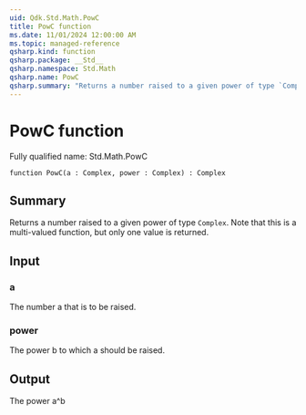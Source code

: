 ```yaml
---
uid: Qdk.Std.Math.PowC
title: PowC function
ms.date: 11/01/2024 12:00:00 AM
ms.topic: managed-reference
qsharp.kind: function
qsharp.package: __Std__
qsharp.namespace: Std.Math
qsharp.name: PowC
qsharp.summary: "Returns a number raised to a given power of type `Complex`. Note that this is a multi-valued function, but only one value is returned."
---
```


# PowC function

Fully qualified name: Std.Math.PowC

```qsharp
function PowC(a : Complex, power : Complex) : Complex
```

## Summary
Returns a number raised to a given power of type `Complex`.
Note that this is a multi-valued function, but only one value is returned.

## Input
### a
The number a that is to be raised.
### power
The power b to which a should be raised.

## Output
The power a^b
